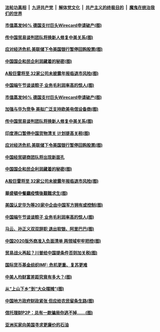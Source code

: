 ####  [法轮功真相](../../../../basic/blob/master/README.md?t=06270131) &nbsp;|&nbsp; [九评共产党](../../../../9ping.md/blob/master/README.md?t=06270131) &nbsp;|&nbsp; [解体党文化](../../../../jtdwh.md/blob/master/README.md?t=06270131)  &nbsp;|&nbsp; [共产主义的终极目的](../../../../gczydzjmd.md/blob/master/README.md?t=06270131) &nbsp;|&nbsp; [魔鬼在统治我们的世界](../../../../mgztzwmdsj.md/blob/master/README.md?t=06270131) 

#### [市值蒸发96% 德国支付巨头Wirecard申请破产(图)](../pages/p5/937805.md?t=06270131) 

#### [传中国贸易谈判团队将换新人修复中美关系(图)](../pages/p5/937793.md?t=06270131) 

#### [应对经济危机 美联储下令美国银行暂停回购股票(图)](../pages/p5/937760.md?t=06270131) 

#### [中国国企和民企利润藏着的秘密(图)](../pages/p5/937711.md?t=06270131) 

#### [A股巨雷将至 32家公司未披露年报临退市风险(图)](../pages/p5/937727.md?t=06270131) 

#### [中国端午节谈谈粽子 业务毛利润率高的惊人(图)](../pages/p5/937695.md?t=06270131) 

#### [市值蒸发96% 德国支付巨头Wirecard申请破产(图)](../pages/p5/937805.md?t=06270131) 

#### [加强与华为竞争 美拟广泛支持欧美电信设备商(图)](../pages/p5/937802.md?t=06270131) 

#### [传中国贸易谈判团队将换新人修复中美关系(图)](../pages/p5/937793.md?t=06270131) 

#### [印度港口暂停中国货物清关 计划提高关税(图)](../pages/p5/937779.md?t=06270131) 

#### [应对经济危机 美联储下令美国银行暂停回购股票(图)](../pages/p5/937760.md?t=06270131) 

#### [中国经贸磋商团队将出现新面孔](../pages/p5/937736.md?t=06270131) 

#### [中国国企和民企利润藏着的秘密(图)](../pages/p5/937711.md?t=06270131) 

#### [A股巨雷将至 32家公司未披露年报临退市风险(图)](../pages/p5/937727.md?t=06270131) 

#### [華盛頓中餐廳疫情後艱難求生(图)](../pages/p5/937726.md?t=06270131) 

#### [美国认定华为等20家中企由中国军方拥有或控制(图)](../pages/p5/937724.md?t=06270131) 

#### [中国端午节谈谈粽子 业务毛利润率高的惊人(图)](../pages/p5/937695.md?t=06270131) 

#### [马云、孙正义双双辞职 退出软银、阿里巴巴(图)](../pages/p5/937690.md?t=06270131) 

#### [中国2020版外商准入负面清单 两领域牢牢把控(图)](../pages/p5/937687.md?t=06270131) 

#### [贸易战火再起？川普给中国提条件否则加关税(图)](../pages/p5/937682.md?t=06270131) 

#### [国际货币基金组织IMF: 危机更重、复苏更难](../pages/p5/937676.md?t=06270131) 

#### [中美人均财富差距究竟有多大？(图)](../pages/p5/937633.md?t=06270131) 

#### [从“上山下乡”到“大众摆摊”(图)](../pages/p5/937620.md?t=06270131) 

#### [中国地方政府财政紧张 但应给农民留条生路(图)](../pages/p5/937593.md?t=06270131) 

#### [信托理财P2P：总有一款骗局你逃不掉……(图)](../pages/p5/937618.md?t=06270131) 

#### [亚洲买家向美国寻求更廉价的石油](../pages/p5/937608.md?t=06270131) 

